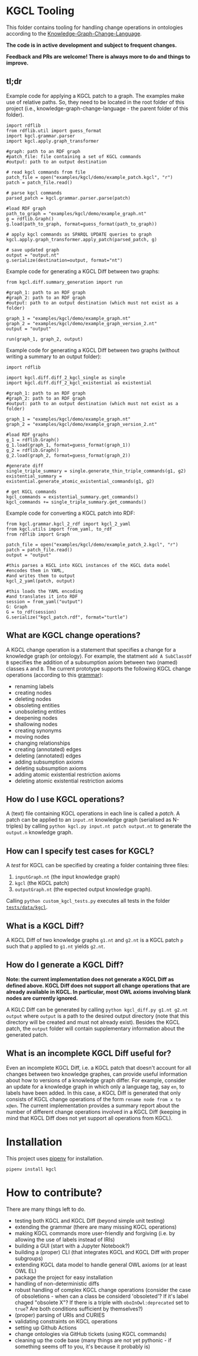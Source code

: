 # KGCL Tooling
This folder contains tooling for handling change operations in ontologies according to the [Knowledge-Graph-Change-Language](https://cmungall.github.io/knowledge-graph-change-language/).

**The code is in active development and subject to frequent changes.**

**Feedback and PRs are welcome! There is always more to do and things to improve.**

## tl;dr

Example code for applying a KGCL patch to a graph.
The examples make use of relative paths.
So, they need to be located in the root folder of this project (i.e., knowledge-graph-change-language - the parent folder of this folder).

```
import rdflib
from rdflib.util import guess_format
import kgcl.grammar.parser
import kgcl.apply.graph_transformer

#graph: path to an RDF graph
#patch_file: file containing a set of KGCL commands
#output: path to an output destination

# read kgcl commands from file
patch_file = open("examples/kgcl/demo/example_patch.kgcl", "r")
patch = patch_file.read()

# parse kgcl commands
parsed_patch = kgcl.grammar.parser.parse(patch)

#load RDF graph
path_to_graph = "examples/kgcl/demo/example_graph.nt"
g = rdflib.Graph()
g.load(path_to_graph, format=guess_format(path_to_graph))

# apply kgcl commands as SPARQL UPDATE queries to graph
kgcl.apply.graph_transformer.apply_patch(parsed_patch, g)

# save updated graph
output = "output.nt"
g.serialize(destination=output, format="nt") 
```

Example code for generating a KGCL Diff between two graphs:

```
from kgcl.diff.summary_generation import run

#graph_1: path to an RDF graph
#graph_2: path to an RDF graph
#output: path to an output destination (which must not exist as a folder)

graph_1 = "examples/kgcl/demo/example_graph.nt"
graph_2 = "examples/kgcl/demo/example_graph_version_2.nt"
output = "output"

run(graph_1, graph_2, output)
```

Example code for generating a KGCL Diff between two graphs (without writing a summary to an output folder): 

```
import rdflib

import kgcl.diff.diff_2_kgcl_single as single
import kgcl.diff.diff_2_kgcl_existential as existential

#graph_1: path to an RDF graph
#graph_2: path to an RDF graph
#output: path to an output destination (which must not exist as a folder)

graph_1 = "examples/kgcl/demo/example_graph.nt"
graph_2 = "examples/kgcl/demo/example_graph_version_2.nt"

#load RDF graphs
g_1 = rdflib.Graph()
g_1.load(graph_1, format=guess_format(graph_1))
g_2 = rdflib.Graph()
g_2.load(graph_2, format=guess_format(graph_2))

#generate diff
single_triple_summary = single.generate_thin_triple_commands(g1, g2)
existential_summary = existential.generate_atomic_existential_commands(g1, g2) 

# get KGCL commands
kgcl_commands = existential_summary.get_commands()
kgcl_commands += single_triple_summary.get_commands()
``` 

Example code for converting a KGCL patch into RDF:
```
from kgcl.grammar.kgcl_2_rdf import kgcl_2_yaml
from kgcl.utils import from_yaml, to_rdf
from rdflib import Graph

patch_file = open("examples/kgcl/demo/example_patch_2.kgcl", "r")
patch = patch_file.read() 
output = "output"

#this parses a KGCL into KGCL instances of the KGCL data model
#encodes them in YAML,
#and writes them to output
kgcl_2_yaml(patch, output)

#this loads the YAML encoding
#and translates it into RDF
session = from_yaml("output")
G: Graph
G = to_rdf(session)
G.serialize("kgcl_patch.rdf", format="turtle") 
```

## What are KGCL change operations?

A KGCL change operation is a statement that specifies a change for a knowledge graph (or ontology). 
For example, the statment `add A SubClassOf B` specifies the addition of a subsumption axiom between two (named) classes `A` and `B`.
The current prototype supports the following KGCL change operations (according to this [grammar](https://github.com/ckindermann/knowledge-graph-change-language/blob/parser/kgcl_tool/grammar/kgcl.lark)):
- renaming labels
- creating nodes
- deleting nodes
- obsoleting entities
- unobsoleting entities
- deepening nodes
- shallowing nodes
- creating synonyms
- moving nodes
- changing relationships 
- creating (annotated) edges
- deleting (annotated) edges
- adding subsumption axioms
- deleting subsumption axioms
- adding atomic existential restriction axioms
- deleting atomic existential restriction axioms 

## How do I use KGCL operations?

A (text) file containing KGCL operations in each line is called a _patch_. A patch can be applied to an `input.nt` knowledge graph (serialised as N-triples) by calling `python kgcl.py input.nt patch output.nt` to generate the `output.n` knowledge graph.
 
## How can I specify test cases for KGCL?

A _test_ for KGCL can be specified by creating a folder containing three files:
1. `inputGraph.nt` (the input knowledge graph)
2. `kgcl` (the KGCL patch)
3. `outputGraph.nt` (the expected output knowledge graph).  

Calling `python custom_kgcl_tests.py` executes all tests in the folder [`tests/data/kgcl`](https://github.com/ckindermann/knowledge-graph-change-language/tree/parser/kgcl_tool/tests/data/kgcl).

## What is a KGCL Diff?

A KGCL Diff of two knowledge graphs `g1.nt` and `g2.nt` is a KGCL patch `p` such that `p` applied to `g1.nt` yields `g2.nt`.

## How do I generate a KGCL Diff?

**Note: the current implementation does not generate a KGCL Diff as defined above. KGCL Diff does not support all change operations that are already available in KGCL. In particular, most OWL axioms involving blank nodes are currently ignored.**

A KGLC Diff can be generated by calling `python kgcl_diff.py g1.nt g2.nt output` where `output` is a path to the desired output directory (note that this directory will be created and must not already exist). Besides the KGCL patch, the `output` folder will contain supplementary information about the generated patch.

## What is an incomplete KGCL Diff useful for?

Even an incomplete KGCL Diff, i.e. a KGCL patch that doesn't account for all changes between two knowledge graphes, can provide useful information about how to versions of a knowledge graph differ.
For example, consider an update for a knowledge graph in which only a language tag, say `en`, to labels have been added. In this case, a KGCL Diff is generated that only consists of KGCL change operations
of the form `rename node from x to x@en`. The current implementation provides a summary report about the number of different change operations involved in a KGCL Diff (keeping in mind that KGCL Diff does not yet support all operations from KGCL).

# Installation

This project uses [pipenv](https://pipenv-fork.readthedocs.io/en/latest/) for installation.

 `pipenv install kgcl`

# How to contribute?

There are many things left to do. 
- testing both KGCL and KGCL Diff (beyond simple unit testing)
- extending the grammar (there are many missing KGCL operations)
- making KGCL commands more user-friendly and forgiving (i.e. by allowing the use of labels instead of IRIs)
- building a GUI (start with a Jupyter Notebook?)
- building a (proper) CLI (that integrates KGCL and KGCL Diff with proper subgroups)
- extending KGCL data model to handle general OWL axioms (or at least OWL EL)
- package the project for easy installation
- handling of non-deterministic diffs
- robust handling of complex KGCL change operations (consider the case of obsoletions - when can a class be considerd 'obsoleted'? If it's label chaged "obsolete X"? If there is a triple with `oboInOwl:deprecated` set to `true`? Are both conditions sufficient by themselves?)
- (proper) parsing of URIs and CURIES 
- validating constraints on KGCL operations
- setting up Github Actions
- change ontologies via GitHub tickets (using KGCL commands)
- cleaning up the code base (many things are not yet pythonic - if something seems off to you, it's because it probably is)
